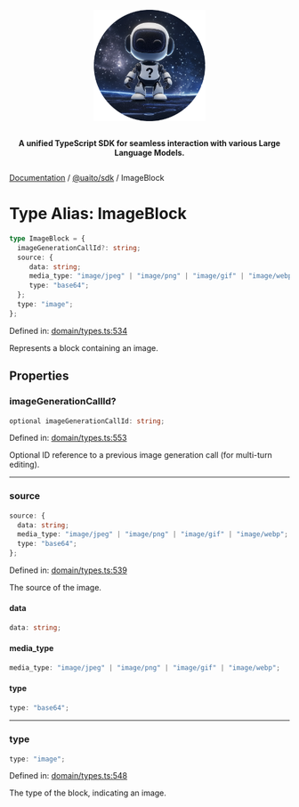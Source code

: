 <div style="display:flex; flex-direction:column; align-items:center;">
<p align="center">
  <img src="../UAITO.png" alt="UAITO Logo" width="200"/>
</p>

<p align="center">
  <strong>A unified TypeScript SDK for seamless interaction with various Large Language Models.</strong>
</p>
</div>

[Documentation](README.md) / [@uaito/sdk](@uaito.sdk.md) / ImageBlock

# Type Alias: ImageBlock

```ts
type ImageBlock = {
  imageGenerationCallId?: string;
  source: {
     data: string;
     media_type: "image/jpeg" | "image/png" | "image/gif" | "image/webp";
     type: "base64";
  };
  type: "image";
};
```

Defined in: [domain/types.ts:534](https://github.com/elribonazo/uaito/blob/6736807a773945f2caff6007dc512a530687f9da/packages/sdk/src/domain/types.ts#L534)

Represents a block containing an image.

## Properties

### imageGenerationCallId?

```ts
optional imageGenerationCallId: string;
```

Defined in: [domain/types.ts:553](https://github.com/elribonazo/uaito/blob/6736807a773945f2caff6007dc512a530687f9da/packages/sdk/src/domain/types.ts#L553)

Optional ID reference to a previous image generation call (for multi-turn editing).

***

### source

```ts
source: {
  data: string;
  media_type: "image/jpeg" | "image/png" | "image/gif" | "image/webp";
  type: "base64";
};
```

Defined in: [domain/types.ts:539](https://github.com/elribonazo/uaito/blob/6736807a773945f2caff6007dc512a530687f9da/packages/sdk/src/domain/types.ts#L539)

The source of the image.

#### data

```ts
data: string;
```

#### media\_type

```ts
media_type: "image/jpeg" | "image/png" | "image/gif" | "image/webp";
```

#### type

```ts
type: "base64";
```

***

### type

```ts
type: "image";
```

Defined in: [domain/types.ts:548](https://github.com/elribonazo/uaito/blob/6736807a773945f2caff6007dc512a530687f9da/packages/sdk/src/domain/types.ts#L548)

The type of the block, indicating an image.
